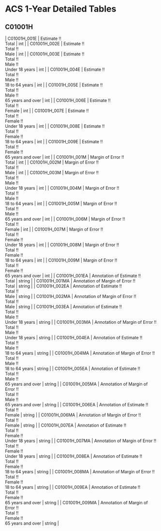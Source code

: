 # ACS 1-Year Detailed Tables

## C01001H

| C01001H_001E | Estimate !!<br>Total | int |
| C01001H_002E | Estimate !!<br>Total !!<br>Male | int |
| C01001H_003E | Estimate !!<br>Total !!<br>Male !!<br>Under 18 years | int |
| C01001H_004E | Estimate !!<br>Total !!<br>Male !!<br>18 to 64 years | int |
| C01001H_005E | Estimate !!<br>Total !!<br>Male !!<br>65 years and over | int |
| C01001H_006E | Estimate !!<br>Total !!<br>Female | int |
| C01001H_007E | Estimate !!<br>Total !!<br>Female !!<br>Under 18 years | int |
| C01001H_008E | Estimate !!<br>Total !!<br>Female !!<br>18 to 64 years | int |
| C01001H_009E | Estimate !!<br>Total !!<br>Female !!<br>65 years and over | int |
| C01001H_001M | Margin of Error !!<br>Total | int |
| C01001H_002M | Margin of Error !!<br>Total !!<br>Male | int |
| C01001H_003M | Margin of Error !!<br>Total !!<br>Male !!<br>Under 18 years | int |
| C01001H_004M | Margin of Error !!<br>Total !!<br>Male !!<br>18 to 64 years | int |
| C01001H_005M | Margin of Error !!<br>Total !!<br>Male !!<br>65 years and over | int |
| C01001H_006M | Margin of Error !!<br>Total !!<br>Female | int |
| C01001H_007M | Margin of Error !!<br>Total !!<br>Female !!<br>Under 18 years | int |
| C01001H_008M | Margin of Error !!<br>Total !!<br>Female !!<br>18 to 64 years | int |
| C01001H_009M | Margin of Error !!<br>Total !!<br>Female !!<br>65 years and over | int |
| C01001H_001EA | Annotation of Estimate !!<br>Total | string |
| C01001H_001MA | Annotation of Margin of Error !!<br>Total | string |
| C01001H_002EA | Annotation of Estimate !!<br>Total !!<br>Male | string |
| C01001H_002MA | Annotation of Margin of Error !!<br>Total !!<br>Male | string |
| C01001H_003EA | Annotation of Estimate !!<br>Total !!<br>Male !!<br>Under 18 years | string |
| C01001H_003MA | Annotation of Margin of Error !!<br>Total !!<br>Male !!<br>Under 18 years | string |
| C01001H_004EA | Annotation of Estimate !!<br>Total !!<br>Male !!<br>18 to 64 years | string |
| C01001H_004MA | Annotation of Margin of Error !!<br>Total !!<br>Male !!<br>18 to 64 years | string |
| C01001H_005EA | Annotation of Estimate !!<br>Total !!<br>Male !!<br>65 years and over | string |
| C01001H_005MA | Annotation of Margin of Error !!<br>Total !!<br>Male !!<br>65 years and over | string |
| C01001H_006EA | Annotation of Estimate !!<br>Total !!<br>Female | string |
| C01001H_006MA | Annotation of Margin of Error !!<br>Total !!<br>Female | string |
| C01001H_007EA | Annotation of Estimate !!<br>Total !!<br>Female !!<br>Under 18 years | string |
| C01001H_007MA | Annotation of Margin of Error !!<br>Total !!<br>Female !!<br>Under 18 years | string |
| C01001H_008EA | Annotation of Estimate !!<br>Total !!<br>Female !!<br>18 to 64 years | string |
| C01001H_008MA | Annotation of Margin of Error !!<br>Total !!<br>Female !!<br>18 to 64 years | string |
| C01001H_009EA | Annotation of Estimate !!<br>Total !!<br>Female !!<br>65 years and over | string |
| C01001H_009MA | Annotation of Margin of Error !!<br>Total !!<br>Female !!<br>65 years and over | string |

